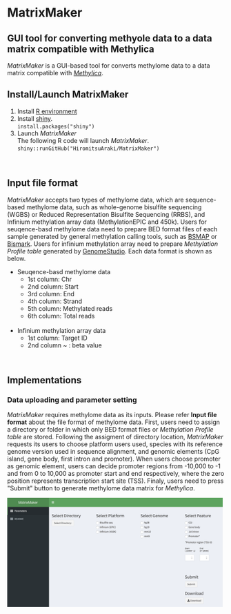 # MatrixMaker
## GUI tool for converting methyole data to a data matrix compatible with Methylica
*MatrixMaker* is a GUI-based tool for converts methylome data to a data matrix compatible with [*Methylica*](https://github.com/HiromitsuAraki/Methylica). 

## Install/Launch MatrixMaker
1.  Install [R environment](https://www.r-project.org/)
2.  Install [shiny](https://shiny.rstudio.com).  
`install.packages("shiny")`
3.  Launch *MatrixMaker*  
The following R code will launch *MatrixMaker*.  
`shiny::runGitHub("HiromitsuAraki/MatrixMaker")`
<br>

## Input file format
*MatrixMaker* accepts two types of methylome data, which are sequence-based methylome data, such as whole-genome bisulfite sequencing (WGBS) or Reduced Representation Bisulfite Sequencing (RRBS), and Infinium methylation array data (MethylationEPIC and 450k). Users for seuqence-basd methylome data need to prepare BED format files of each sample generated by general methylation calling tools, such as [BSMAP](https://www.ncbi.nlm.nih.gov/pubmed/19635165) or [Bismark](https://www.ncbi.nlm.nih.gov/pubmed/21493656). Users for infinium methylation array need to prepare *Methylation Profile table* generated by  [GenomeStudio](http://jp.support.illumina.com/array/array_software/genomestudio.html). Each data format is shown as below.
- Seuqence-basd methylome data
  - 1st column: Chr
  - 2nd column: Start
  - 3rd column: End
  - 4th column: Strand
  - 5th column: Methylated reads
  - 6th column: Total reads
  <br>
- Infinium methylation array data
  - 1st column: Target ID
  - 2nd column ~ : beta value
  
<br>

## Implementations
### Data uploading and parameter setting
*MatrixMaker* requires methylome data as its inputs. Please refer **Input file format** about the file format of methylome data. First, users need to assign a directory or folder in which only BED format files or *Methylation Profile table* are stored. Following the assigment of directory location, *MatrixMaker* requests its users to choose platform users used, species with its reference genome version used in sequence alignment, and genomic elements (CpG island, gene body, first intron and promoter). When users choose promoter as genomic element, users can decide promoter regions from -10,000 to -1 and from 0 to 10,000 as promoter start and end respectively, where the zero position represents transcription start site (TSS). Finaly, users need to press "Submit" button to generate methylome data matrix for *Methylica*.

<img src="./README_files/Figures/MatrixMaker.png" width=500x500>
<br>
